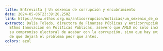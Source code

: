 ```yaml
---
title: Entrevista | Un sexenio de corrupción y encubrimiento
date: 2024-05-06T23:39:20.250Z
link: https://www.ethos.org.mx/anticorrupcion/noticias/un_sexenio_de_corrupcion_y_encubrimiento
extracto: Dalia Toledo, directora de Finanzas Públicas y Anticorrupción en
  Ethos Innovación en Políticas Públicas, aseveró que AMLO no sólo incumplió
  su compromiso electoral de acabar con la corrupción, sino que hay evidencias
  de que dejará el problema peor que antes.
colors: azul
---
```

